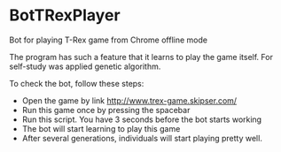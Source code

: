 # BotTRexPlayer
Bot for playing T-Rex game from Chrome offline mode

The program has such a feature that it learns to play the game itself.
For self-study was applied genetic algorithm.

To check the bot, follow these steps:
- Open the game by link http://www.trex-game.skipser.com/
- Run this game once by pressing the spacebar
- Run this script. You have 3 seconds before the bot starts working
- The bot will start learning to play this game
- After several generations, individuals will start playing pretty well.
